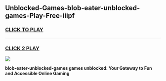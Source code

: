 
## Unblocked-Games-blob-eater-unblocked-games-Play-Free-iiipf
<h3>
<a href="https://premium76.site?title=blob-eater-unblocked-games&ref=20M">CLICK TO PLAY</a></h3>
<hr>

<h3>
<a href="https://premium76.site?title=blob-eater-unblocked-games&ref=20M">CLICK 2 PLAY</a>
  
</h3>

<a href="https://premium76.site?title=blob-eater-unblocked-games&ref=19M"><img src="https://clearcache.store/games.png"></a>


**blob-eater-unblocked-games games unblocked: Your Gateway to Fun and Accessible Online Gaming**
